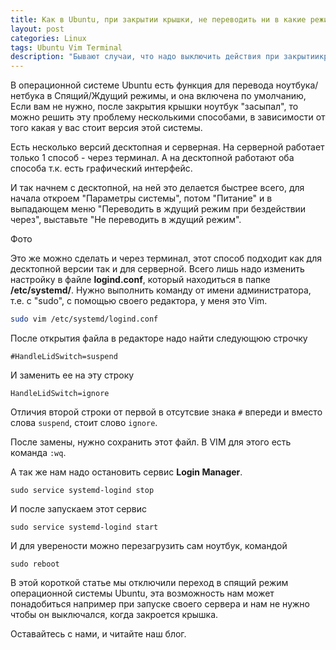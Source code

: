 ```yaml
---
title: Как в Ubuntu, при закрытии крышки, не переводить ни в какие режимы
layout: post
categories: Linux
tags: Ubuntu Vim Terminal
description: "Бывают случаи, что надо выключить действия при закрытиикрышки ноутбука. В Ubuntu это можно сделать несколькими способами"
---
```


В операционной системе Ubuntu есть функция для перевода ноутбука/нетбука в
Спящий/Ждущий режимы, и она включена по умолчанию, Если вам не нужно, после
закрытия крышки ноутбук "засыпал", то можно решить эту проблему несколькими
способами, в зависимости от того какая у вас стоит версия этой системы.

Есть несколько версий десктопная и серверная. На серверной работает только
1 способ - через терминал. А на десктопной работают оба способа т.к. есть
графический интерфейс.

И так начнем с десктопной, на ней это делается быстрее всего, для начала откроем
"Параметры системы", потом "Питание" и в выпадающем меню "Переводить в ждущий
режим при бездействии через", выставьте "Не переводить в ждущий режим".

Фото

Это же можно сделать и через терминал, этот способ подходит как для десктопной
версии так и для серверной. Всего лишь надо изменить настройку в файле **logind.conf**,
который находиться в папке **/etc/systemd/**. Нужно выполнить команду от имени
администратора, т.е. с "sudo", с помощью своего редактора, у меня это Vim.

```bash
sudo vim /etc/systemd/logind.conf
```

После открытия файла в редакторе надо найти следующюю строчку

```
#HandleLidSwitch=suspend
```

И заменить ее на эту строку

```
HandleLidSwitch=ignore
```

Отличия второй строки от первой в отсутсвие знака `#` впереди и вместо слова `suspend`,
стоит слово `ignore`.

После замены, нужно сохранить этот файл. В VIM для этого есть команда `:wq`.

А так же нам надо остановить сервис **Login Manager**.

```
sudo service systemd-logind stop
```

И после запускаем этот сервис

```
sudo service systemd-logind start
```


И для уверености можно перезагрузить сам ноутбук, командой

```
sudo reboot
```

В этой короткой статье мы отключили переход в спящий режим операционной системы
Ubuntu, эта возможность нам может понадобиться например при запуске своего сервера
и нам не нужно чтобы он выключался, когда закроется крышка.

Оставайтесь с нами, и читайте наш блог.

